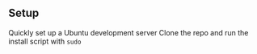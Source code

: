 ## Setup
Quickly set up a Ubuntu development server
Clone the repo and run the install script with `sudo`

